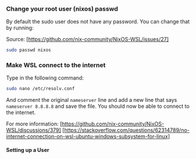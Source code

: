 <h3>Change your root user (nixos) passwd</h3>

By default the sudo user does not have any password. You can change that by running:

Source:
[https://github.com/nix-community/NixOS-WSL/issues/27]

```bash
sudo passwd nixos
```

<h3>Make WSL connect to the internet</h3>
Type in the following command:

```bash
sudo nano /etc/resolv.conf
```

And comment the original `nameserver` line and add a new line that says `nameserver 8.8.8.8` and save the file. You should now be able to connect to the internet.

For more information:
[https://github.com/nix-community/NixOS-WSL/discussions/379]
[https://stackoverflow.com/questions/62314789/no-internet-connection-on-wsl-ubuntu-windows-subsystem-for-linux]

<h4>Setting up a User</h4>


